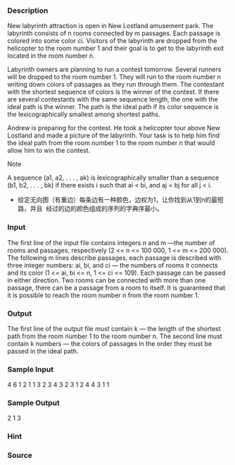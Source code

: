 
### Description
New labyrinth attraction is open in New Lostland amusement park. The labyrinth consists of n rooms connected by m passages. Each passage is colored into some color ci. Visitors of the labyrinth are dropped from the helicopter to the room number 1 and their goal is to get to the labyrinth exit located in the room number n.

Labyrinth owners are planning to run a contest tomorrow. Several runners will be dropped to the room number 1. They will run to the room number n writing down colors of passages as they run through them. The contestant with the shortest sequence of colors is the winner of the contest. If there are several contestants with the same sequence length, the one with the ideal path is the winner. The path is the ideal path if its color sequence is the lexicographically smallest among shortest paths.

Andrew is preparing for the contest. He took a helicopter tour above New Lostland and made a picture of the labyrinth. Your task is to help him find the ideal path from the room number 1 to the room number n that would allow him to win the contest. 

Note

A sequence (a1, a2, . . . , ak) is lexicographically smaller than a sequence (b1, b2, . . . , bk) if there exists i such that ai < bi, and aj = bj for all j < i.

- 给定无向图（有重边）每条边有一种颜色，边权为1，让你找到从1到n的最短路，并且 
经过的边的颜色组成的序列的字典序最小。 

### Input
The first line of the input file contains integers n and m —the number of rooms and passages, respectively (2 <= n <= 100 000, 1 <= m <= 200 000). The following m lines describe passages, each passage is described with three integer numbers: ai, bi, and ci — the numbers of rooms it connects and its color (1 <= ai, bi <= n, 1 <= ci <= 109). Each passage can be passed in either direction. Two rooms can be connected with more than one passage, there can be a passage from a room to itself. It is guaranteed that it is possible to reach the room number n from the room number 1.
### Output
The first line of the output file must contain k — the length of the shortest path from the room number 1 to the room number n. The second line must contain k numbers — the colors of passages in the order they must be passed in the ideal path.
### Sample Input
4 6
1 2 1
1 3 2
3 4 3
2 3 1
2 4 4
3 1 1

### Sample Output
2
1 3

### Hint

### Source
